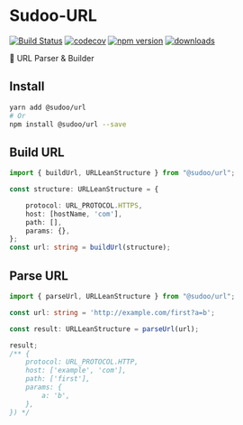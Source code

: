# Sudoo-URL

[![Build Status](https://travis-ci.com/SudoDotDog/Sudoo-URL.svg?branch=master)](https://travis-ci.com/SudoDotDog/Sudoo-URL)
[![codecov](https://codecov.io/gh/SudoDotDog/Sudoo-URL/branch/master/graph/badge.svg)](https://codecov.io/gh/SudoDotDog/Sudoo-URL)
[![npm version](https://badge.fury.io/js/%40sudoo%2Furl.svg)](https://www.npmjs.com/package/@sudoo/url)
[![downloads](https://img.shields.io/npm/dm/@sudoo/url.svg)](https://www.npmjs.com/package/@sudoo/url)

:snail: URL Parser & Builder

## Install

```sh
yarn add @sudoo/url
# Or
npm install @sudoo/url --save
```

## Build URL

```ts
import { buildUrl, URLLeanStructure } from "@sudoo/url";

const structure: URLLeanStructure = {

    protocol: URL_PROTOCOL.HTTPS,
    host: [hostName, 'com'],
    path: [],
    params: {},
};
const url: string = buildUrl(structure);
```

## Parse URL

```ts
import { parseUrl, URLLeanStructure } from "@sudoo/url";

const url: string = 'http://example.com/first?a=b';

const result: URLLeanStructure = parseUrl(url);

result; 
/** {
    protocol: URL_PROTOCOL.HTTP,
    host: ['example', 'com'],
    path: ['first'],
    params: {
        a: 'b',
    },
}) */
```
